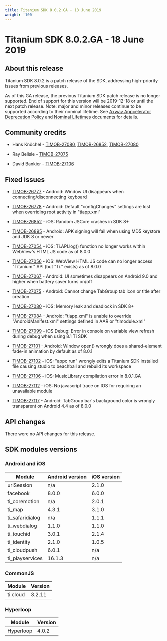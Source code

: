 ```yaml
---
title: Titanium SDK 8.0.2.GA - 18 June 2019
weight: '100'
---
```


# Titanium SDK 8.0.2.GA - 18 June 2019

## About this release

Titanium SDK 8.0.2 is a patch release of the SDK, addressing high-priority issues from previous releases.

As of this GA release, the previous Titanium SDK patch release is no longer supported. End of support for this version will be 2019-12-18 or until the next patch release. Note: major and minor releases continue to be supported according to their nominal lifetime. See [Axway Appcelerator Deprecation Policy](/guide/AMPLIFY_Appcelerator_Services_Overview/Axway_Appcelerator_Deprecation_Policy/) and [Nominal Lifetimes](#undefined) documents for details.

## Community credits

* Hans Knöchel - [TIMOB-27080](https://jira.appcelerator.org/browse/TIMOB-27080), [TIMOB-26852](https://jira.appcelerator.org/browse/TIMOB-26852), [TIMOB-27080](https://jira.appcelerator.org/browse/TIMOB-27080)

* Ray Belisle - [TIMOB-27075](https://jira.appcelerator.org/browse/TIMOB-27075)

* David Bankier - [TIMOB-27106](https://jira.appcelerator.org/browse/TIMOB-27106)

## Fixed issues

* [TIMOB-26777](https://jira.appcelerator.org/browse/TIMOB-26777) - Android: Window UI disappears when connecting/disconnecting keyboard

* [TIMOB-26778](https://jira.appcelerator.org/browse/TIMOB-26778) - Android: Default "configChanges" settings are lost when overriding root activity in "tiapp.xml"

* [TIMOB-26852](https://jira.appcelerator.org/browse/TIMOB-26852) - iOS: Random JSCore crashes in SDK 8+

* [TIMOB-26895](https://jira.appcelerator.org/browse/TIMOB-26895) - Android: APK signing will fail when using MD5 keystore and JDK 8 or newer

* [TIMOB-27054](https://jira.appcelerator.org/browse/TIMOB-27054) - iOS: Ti.API.log() function no longer works within WebView's HTML JS code as of 8.0.0

* [TIMOB-27056](https://jira.appcelerator.org/browse/TIMOB-27056) - iOS: WebView HTML JS code can no longer access "Titanium." API (but "Ti." exists) as of 8.0.0

* [TIMOB-27067](https://jira.appcelerator.org/browse/TIMOB-27067) - Android: UI sometimes disappears on Android 9.0 and higher when battery saver turns on/off

* [TIMOB-27075](https://jira.appcelerator.org/browse/TIMOB-27075) - Android: Cannot change TabGroup tab icon or title after creation

* [TIMOB-27080](https://jira.appcelerator.org/browse/TIMOB-27080) - iOS: Memory leak and deadlock in SDK 8+

* [TIMOB-27084](https://jira.appcelerator.org/browse/TIMOB-27084) - Android: "tiapp.xml" is unable to override "AndroidManifest.xml" settings defined in AAR or "timodule.xml"

* [TIMOB-27099](https://jira.appcelerator.org/browse/TIMOB-27099) - iOS Debug: Error in console on variable view refresh during debug when using 8.1 Ti SDK

* [TIMOB-27101](https://jira.appcelerator.org/browse/TIMOB-27101) - Android: Window open() wrongly does a shared-element fade-in animation by default as of 8.0.1

* [TIMOB-27102](https://jira.appcelerator.org/browse/TIMOB-27102) - iOS: "appc run" wrongly edits a Titanium SDK installed file causing studio to beachball and rebuild its workspace

* [TIMOB-27106](https://jira.appcelerator.org/browse/TIMOB-27106) - iOS: MusicLibrary compilation error in 8.0.1.GA

* [TIMOB-27112](https://jira.appcelerator.org/browse/TIMOB-27112) - iOS: No javascript trace on IOS for requiring an unavailable module

* [TIMOB-27117](https://jira.appcelerator.org/browse/TIMOB-27117) - Android: TabGroup bar's background color is wrongly transparent on Android 4.4 as of 8.0.0

## API changes

There were no API changes for this release.

## SDK modules versions

### Android and iOS

| Module | Android version | iOS version |
| --- | --- | --- |
| urlSession | n/a | 2.1.0 |
| facebook | 8.0.0 | 6.0.0 |
| ti\_coremotion | n/a | 2.0.1 |
| ti\_map | 4.3.1 | 3.1.0 |
| ti\_safaridialog | n/a | 1.1.1 |
| ti\_webdialog | 1.1.0 | 1.1.0 |
| ti\_touchid | 3.0.1 | 2.1.4 |
| ti\_identity | 2.1.0 | 1.0.5 |
| ti\_cloudpush | 6.0.1 | n/a |
| ti\_playservices | 16.1.3 | n/a |

### CommonJS

| Module | Version |
| --- | --- |
| ti.cloud | 3.2.11 |

### Hyperloop

| Module | Version |
| --- | --- |
| Hyperloop | 4.0.2 |
